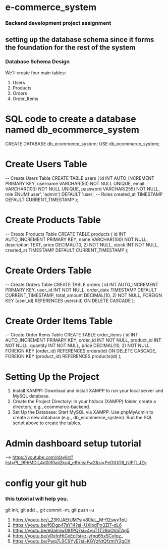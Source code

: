 # e-commerce_system
### Backend development project assignment

## setting up the database schema since it forms the foundation for the rest of the system
### Database Schema Design
We'll create four main tables:
1. Users
2. Products
3. Orders
4. Order_Items

# SQL code to create a database named db_ecommerce_system
CREATE DATABASE db_ecommerce_system;
USE db_ecommerce_system;

# Create Users Table
-- Create Users Table
CREATE TABLE users (
    id INT AUTO_INCREMENT PRIMARY KEY,
    username VARCHAR(50) NOT NULL UNIQUE,
    email VARCHAR(100) NOT NULL UNIQUE,
    password VARCHAR(255) NOT NULL,
    role ENUM('user', 'admin') DEFAULT 'user',  -- Roles
    created_at TIMESTAMP DEFAULT CURRENT_TIMESTAMP
);

# Create Products Table
-- Create Products Table
CREATE TABLE products (
    id INT AUTO_INCREMENT PRIMARY KEY,
    name VARCHAR(100) NOT NULL,
    description TEXT,
    price DECIMAL(10, 2) NOT NULL,
    stock INT NOT NULL,
    created_at TIMESTAMP DEFAULT CURRENT_TIMESTAMP
);

# Create Orders Table
-- Create Orders Table
CREATE TABLE orders (
    id INT AUTO_INCREMENT PRIMARY KEY,
    user_id INT NOT NULL,
    order_date TIMESTAMP DEFAULT CURRENT_TIMESTAMP,
    total_amount DECIMAL(10, 2) NOT NULL,
    FOREIGN KEY (user_id) REFERENCES users(id) ON DELETE CASCADE
);

# Create Order Items Table
-- Create Order Items Table
CREATE TABLE order_items (
    id INT AUTO_INCREMENT PRIMARY KEY,
    order_id INT NOT NULL,
    product_id INT NOT NULL,
    quantity INT NOT NULL,
    price DECIMAL(10, 2) NOT NULL,
    FOREIGN KEY (order_id) REFERENCES orders(id) ON DELETE CASCADE,
    FOREIGN KEY (product_id) REFERENCES products(id)
);


# Setting Up the Project
1. Install XAMPP:
Download and install XAMPP to run your local server and MySQL database.
2. Create the Project Directory:
In your htdocs (XAMPP) folder, create a directory, e.g., ecommerce-backend.
3. Set Up the Database:
Start MySQL via XAMPP.
Use phpMyAdmin to create a new database (e.g., db_ecommerce_system).
Run the SQL script above to create the tables.


# Admin dashboard setup tutorial
-->  https://youtube.com/playlist?list=PL_99hMDlL4d0iIf0aji2kc4_e8VleaFw2&si=PeOtUG6_tUFTLJZy




# config your git hub
### this tutorial will help you.
git init,
git add .,
git commit -m,
git push -u 

1. https://youtu.be/i_23KUAEtUM?si=80luL_M-92swvTpU
2. https://youtu.be/f0Dgp47sY14?si=UXlpdFtr3ZI7-dL6
3. https://youtu.be/eGaImwD8fPQ?si=4yuT1T28qOVaTAg5
4. https://youtu.be/vRxfnHtCxEo?si=z-yfnq65xSCxfqz_
5. https://youtu.be/Pwq7L9C9YyE?si=KGYzNtQfzmIY2gOX